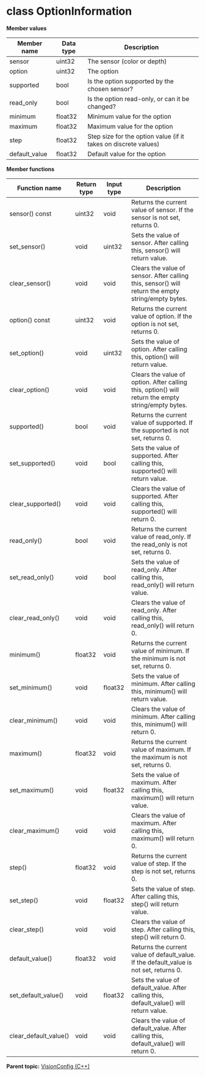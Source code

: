 # class OptionInformation

 **Member values** 

|Member name|Data type|Description|
|-----------|---------|-----------|
|sensor|uint32|The sensor \(color or depth\)|
|option|uint32|The option|
|supported|bool|Is the option supported by the chosen sensor?|
|read\_only|bool|Is the option read-only, or can it be changed?|
|minimum|float32|Minimum value for the option|
|maximum|float32|Maximum value for the option|
|step|float32|Step size for the option value \(if it takes on discrete values\)|
|default\_value|float32|Default value for the option|

 **Member functions** 

|Function name|Return type|Input type|Description|
|-------------|-----------|----------|-----------|
|sensor\(\) const|uint32|void|Returns the current value of sensor. If the sensor is not set, returns 0.|
|set\_sensor\(\)|void|uint32|Sets the value of sensor. After calling this, sensor\(\) will return value.|
|clear\_sensor\(\)|void|void|Clears the value of sensor. After calling this, sensor\(\) will return the empty string/empty bytes.|
|option\(\) const|uint32|void|Returns the current value of option. If the option is not set, returns 0.|
|set\_option\(\)|void|uint32|Sets the value of option. After calling this, option\(\) will return value.|
|clear\_option\(\)|void|void|Clears the value of option. After calling this, option\(\) will return the empty string/empty bytes.|
|supported\(\)|bool|void|Returns the current value of supported. If the supported is not set, returns 0.|
|set\_supported\(\)|void|bool|Sets the value of supported. After calling this, supported\(\) will return value.|
|clear\_supported\(\)|void|void|Clears the value of supported. After calling this, supported\(\) will return 0.|
|read\_only\(\)|bool|void|Returns the current value of read\_only. If the read\_only is not set, returns 0.|
|set\_read\_only\(\)|void|bool|Sets the value of read\_only. After calling this, read\_only\(\) will return value.|
|clear\_read\_only\(\)|void|void|Clears the value of read\_only. After calling this, read\_only\(\) will return 0.|
|minimum\(\)|float32|void|Returns the current value of minimum. If the minimum is not set, returns 0.|
|set\_minimum\(\)|void|float32|Sets the value of minimum. After calling this, minimum\(\) will return value.|
|clear\_minimum\(\)|void|void|Clears the value of minimum. After calling this, minimum\(\) will return 0.|
|maximum\(\)|float32|void|Returns the current value of maximum. If the maximum is not set, returns 0.|
|set\_maximum\(\)|void|float32|Sets the value of maximum. After calling this, maximum\(\) will return value.|
|clear\_maximum\(\)|void|void|Clears the value of maximum. After calling this, maximum\(\) will return 0.|
|step\(\)|float32|void|Returns the current value of step. If the step is not set, returns 0.|
|set\_step\(\)|void|float32|Sets the value of step. After calling this, step\(\) will return value.|
|clear\_step\(\)|void|void|Clears the value of step. After calling this, step\(\) will return 0.|
|default\_value\(\)|float32|void|Returns the current value of default\_value. If the default\_value is not set, returns 0.|
|set\_default\_value\(\)|void|float32|Sets the value of default\_value. After calling this, default\_value\(\) will return value.|
|clear\_default\_value\(\)|void|void|Clears the value of default\_value. After calling this, default\_value\(\) will return 0.|

**Parent topic:** [VisionConfig \(C++\)](../../summary_pages/VisionConfig.md)

